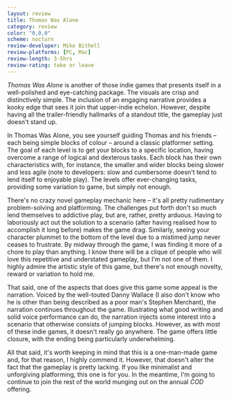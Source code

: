 ```yaml
---
layout: review
title: Thomas Was Alone
category: review
color: "0,0,0"
scheme: nocturn
review-developer: Mike Bithell
review-platforms: [PC, Mac]
review-length: 3-5hrs
review-rating: take or leave
---
```


*Thomas Was Alone* is another of those indie games that presents itself in a well-polished and eye-catching package. The visuals are crisp and distinctively simple. The inclusion of an engaging narrative provides a kooky edge that sees it join that upper-indie echelon. However, despite having all the trailer-friendly hallmarks of a standout title, the gameplay just doesn't stand up.

In Thomas Was Alone, you see yourself guiding Thomas and his friends – each being simple blocks of colour – around a classic platformer setting. The goal of each level is to get your blocks to a specific location, having overcome a range of logical and dexterous tasks. Each block has their own characteristics with, for instance, the smaller and wider blocks being slower and less agile (note to developers: slow and cumbersome doesn't tend to lend itself to enjoyable play). The levels offer ever-changing tasks, providing some variation to game, but simply not enough.

There's no crazy novel gameplay mechanic here – it's all pretty rudimentary problem-solving and platforming. The challenges put forth don't so much lend themselves to addictive play, but are, rather, pretty arduous. Having to laboriously act out the solution to a scenario (after having realised how to accomplish it long before) makes the game drag. Similarly, seeing your character plummet to the bottom of the level due to a mistimed jump never ceases to frustrate. By midway through the game, I was finding it more of a chore to play than anything. I know there will be a clique of people who will love this repetitive and understated gameplay, but I'm not one of them. I highly admire the artistic style of this game, but there's not enough novelty, reward or variation to hold me.

That said, one of the aspects that does give this game some appeal is the narration. Voiced by the well-touted Danny Wallace (I also don't know who he is other than being described as a poor man's Stephen Merchant), the narration continues throughout the game. Illustrating what good writing and solid voice performance can do, the narration injects some interest into a scenario that otherwise consists of jumping blocks. However, as with most of these indie games, it doesn't really go anywhere. The game offers little closure, with the ending being particularly underwhelming.

All that said, it's worth keeping in mind that this is a one-man-made game and, for that reason, I highly commend it. However, that doesn't alter the fact that the gameplay is pretty lacking. If you like minimalist and unforgiving platforming, this one is for you. In the meantime, I'm going to continue to join the rest of the world munging out on the annual *COD* offering.
